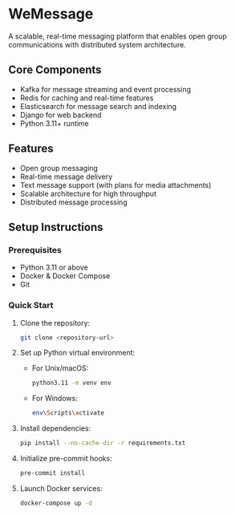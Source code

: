# WeMessage

A scalable, real-time messaging platform that enables open group communications with distributed system architecture.

## Core Components

- Kafka for message streaming and event processing
- Redis for caching and real-time features
- Elasticsearch for message search and indexing
- Django for web backend
- Python 3.11+ runtime

## Features

- Open group messaging
- Real-time message delivery
- Text message support (with plans for media attachments)
- Scalable architecture for high throughput
- Distributed message processing

## Setup Instructions

### Prerequisites

- Python 3.11 or above
- Docker & Docker Compose
- Git

### Quick Start

1. Clone the repository:
    ```bash
    git clone <repository-url>
    ```

2. Set up Python virtual environment:

    - For Unix/macOS:
        ```bash
        python3.11 -m venv env
        ```
    - For Windows:
        ```bash
        env\Scripts\activate
        ```

3. Install dependencies:
    ```bash
    pip install --no-cache-dir -r requirements.txt
    ```

4. Initialize pre-commit hooks:
    ```bash
    pre-commit install
    ```

5. Launch Docker services:
    ```bash
    docker-compose up -d
    ```